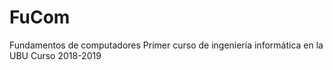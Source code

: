 # FuCom
Fundamentos de computadores
Primer curso de ingeniería informática en la UBU
Curso 2018-2019
